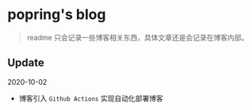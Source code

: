 # popring's blog

> readme 只会记录一些博客相关东西，具体文章还是会记录在博客内部。

## Update

2020-10-02

- 博客引入 `Github Actions` 实现自动化部署博客

